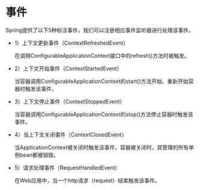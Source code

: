# 事件

Spring提供了以下5种标注事件，我们可以注册相应事件监听器进行处理该事件。

* 1）上下文更新事件（ContextRefreshedEvent）

  在调用ConfigurableApplicationContext接口中的refresh()方法时被触发。

* 2）上下文开始事件（ContextStartedEvent）

  当容器调用ConfigurableApplicationContext的start()方法开始、重新开始容器时触发该事件。

* 3）上下文停止事件（ContextStoppedEvent）

  当容器调用ConfigurableApplicationContext的stop()方法停止容器时触发该事件。

* 4）当上下文关闭事件（ContextClosedEvent）

  当ApplicationContext被关闭时触发该事件，容器被关闭时，其管理的所有单例bean都被销毁。

* 5）请求处理事件（RequestHandledEvent）

  在Web应用中，当一个http请求（request）结束触发该事件。